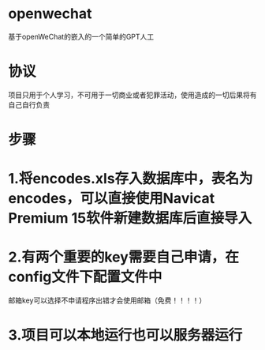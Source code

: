 # openwechat
基于openWeChat的嵌入的一个简单的GPT人工

# 协议
项目只用于个人学习，不可用于一切商业或者犯罪活动，使用造成的一切后果将有自己自行负责

# 步骤
# 1.将encodes.xls存入数据库中，表名为encodes，可以直接使用Navicat Premium 15软件新建数据库后直接导入
# 2.有两个重要的key需要自己申请，在config文件下配置文件中
邮箱key可以选择不申请程序出错才会使用邮箱（免费！！！！）
# 3.项目可以本地运行也可以服务器运行
